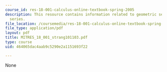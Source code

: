 ```yaml
---
course_id: res-18-001-calculus-online-textbook-spring-2005
description: This resource contains information related to geometric series and positive
  series.
file_location: /coursemedia/res-18-001-calculus-online-textbook-spring-2005/464065dac4aab9c5290e2a1151693f22_MITRES_18_001_strang101103.pdf
file_type: application/pdf
layout: pdf
title: MITRES_18_001_strang101103.pdf
type: course
uid: 464065dac4aab9c5290e2a1151693f22

---
```

None